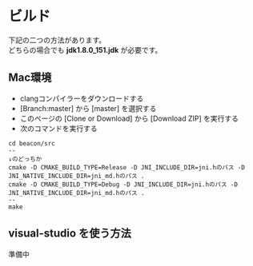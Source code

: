 # ビルド
下記の二つの方法があります。  
どちらの場合でも **jdk1.8.0_151.jdk** が必要です。

## Mac環境
- clangコンパイラーをダウンロードする
- [Branch:master] から [master] を選択する
- このページの [Clone or Download] から [Download ZIP] を実行する
- 次のコマンドを実行する
````
cd beacon/src
--
↓のどっちか
cmake -D CMAKE_BUILD_TYPE=Release -D JNI_INCLUDE_DIR=jni.hのパス -D JNI_NATIVE_INCLUDE_DIR=jni_md.hのパス .
cmake -D CMAKE_BUILD_TYPE=Debug -D JNI_INCLUDE_DIR=jni.hのパス -D JNI_NATIVE_INCLUDE_DIR=jni_md.hのパス .
--
make
````
## visual-studio を使う方法
準備中